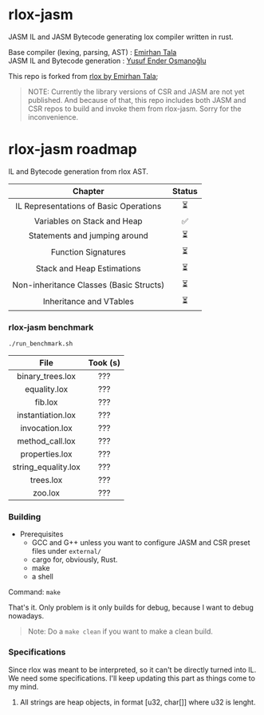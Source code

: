 # rlox-jasm

JASM IL and JASM Bytecode generating lox compiler written in rust.

Base compiler (lexing, parsing, AST) : [Emirhan Tala](https://github.com/Emivvvvv)  
JASM IL and Bytecode generation      : [Yusuf Ender Osmanoğlu](https://github.com/ysufender)  

This repo is forked from [rlox by Emirhan Tala](https://github.com/Emivvvvv/rlox);

> NOTE:
> Currently the library versions of CSR and JASM are not yet published. And because of that,
> this repo includes both JASM and CSR repos to build and invoke them from rlox-jasm. Sorry
> for the inconvenience.

# rlox-jasm roadmap
IL and Bytecode generation from rlox AST.  

|                       Chapter                        | Status |
|:----------------------------------------------------:|:------:|
|        IL Representations of Basic Operations        |   ⏳   |
|               Variables on Stack and Heap            |   ✅   |
|             Statements and jumping around            |   ⏳   |
|                  Function Signatures                 |   ⏳   |
|              Stack and Heap Estimations              |   ⏳   |
|       Non-inheritance Classes (Basic Structs)        |   ⏳   |
|                Inheritance and VTables               |   ⏳   |

### rlox-jasm benchmark

```shell
./run_benchmark.sh
```

| File                 | Took (s)           |
|:--------------------:|:------------------:|
| binary_trees.lox     |        ???         |
| equality.lox         |        ???         |
| fib.lox              |        ???         |
| instantiation.lox    |        ???         |
| invocation.lox       |        ???         |
| method_call.lox      |        ???         |
| properties.lox       |        ???         |
| string_equality.lox  |        ???         |
| trees.lox            |        ???         |
| zoo.lox              |        ???         |

### Building

- Prerequisites
    - GCC and G++ unless you want to configure JASM and CSR preset files under `external/`
    - cargo for, obviously, Rust.
    - make
    - a shell

Command: `make`

That's it. Only problem is it only builds for debug, because I want to debug nowadays.

> Note:
> Do a `make clean` if you want to make a clean build. 

### Specifications

Since rlox was meant to be interpreted, so it can't be directly turned into IL. We need
some specifications. I'll keep updating this part as things come to my mind.

1) All strings are heap objects, in format [u32, char[]] where u32 is lenght.
